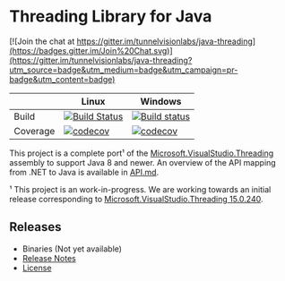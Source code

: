 # Threading Library for Java

[![Join the chat at https://gitter.im/tunnelvisionlabs/java-threading](https://badges.gitter.im/Join%20Chat.svg)](https://gitter.im/tunnelvisionlabs/java-threading?utm_source=badge&utm_medium=badge&utm_campaign=pr-badge&utm_content=badge)

|   | Linux | Windows |
| --- | --- | --- |
| Build | [![Build Status](https://travis-ci.org/tunnelvisionlabs/java-threading.svg?branch=master)](https://travis-ci.org/tunnelvisionlabs/java-threading) | [![Build status](https://ci.appveyor.com/api/projects/status/2p2l9l415aiy4elw/branch/master?svg=true)](https://ci.appveyor.com/project/sharwell/java-threading/branch/master) |
| Coverage | [![codecov](https://codecov.io/gh/tunnelvisionlabs/java-threading/branch/master/graph/badge.svg?flag=linux)](https://codecov.io/gh/tunnelvisionlabs/java-threading) | [![codecov](https://codecov.io/gh/tunnelvisionlabs/java-threading/branch/master/graph/badge.svg?flag=windows)](https://codecov.io/gh/tunnelvisionlabs/java-threading) |

This project is a complete port¹ of the [Microsoft.VisualStudio.Threading][1] assembly to support Java 8 and newer. An
overview of the API mapping from .NET to Java is available in [API.md][2].

¹ This project is an work-in-progress. We are working towards an initial release corresponding to
[Microsoft.VisualStudio.Threading 15.0.240][3].

[1]: https://www.nuget.org/packages/Microsoft.VisualStudio.Threading
[2]: https://github.com/tunnelvisionlabs/java-threading/blob/master/API.md
[3]: https://www.nuget.org/packages/Microsoft.VisualStudio.Threading/15.0.240

## Releases

* Binaries (Not yet available)
* [Release Notes](https://github.com/tunnelvisionlabs/java-threading/releases)
* [License](https://github.com/tunnelvisionlabs/java-threading/blob/master/LICENSE)
